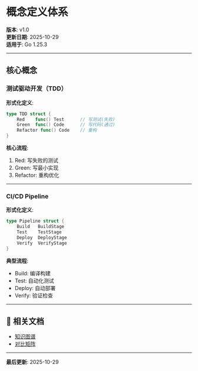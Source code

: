 ﻿# 概念定义体系

**版本**: v1.0  
**更新日期**: 2025-10-29  
**适用于**: Go 1.25.3

---

## 核心概念

### 测试驱动开发（TDD）

**形式化定义**:
```go
type TDD struct {
    Red    func() Test      // 写测试(失败)
    Green  func() Code      // 写代码(通过)
    Refactor func() Code    // 重构
}
```

**核心流程**:
1. Red: 写失败的测试
2. Green: 写最小实现
3. Refactor: 重构优化

---

### CI/CD Pipeline

**形式化定义**:
```go
type Pipeline struct {
    Build   BuildStage
    Test    TestStage
    Deploy  DeployStage
    Verify  VerifyStage
}
```

**典型流程**:
- Build: 编译构建
- Test: 自动化测试
- Deploy: 自动部署
- Verify: 验证检查

---

## 🔗 相关文档

- [知识图谱](./00-知识图谱.md)
- [对比矩阵](./00-对比矩阵.md)

---

**最后更新**: 2025-10-29
